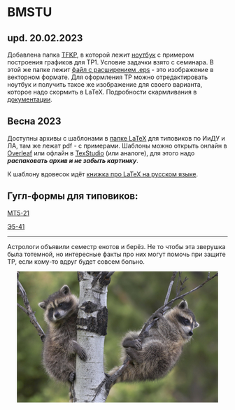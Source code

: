   # BMSTU
## upd. 20.02.2023
Добавлена папка [TFKP](./TFKP), в которой лежит [ноутбук](./TFKP/Fourier_series.ipynb) с примером построения графиков для ТР1. 
Уcловие задачки взято с семинара.
В этой же папке лежит [файл с расширением .eps](./TFKP/Fourier_series.eps) - это изображение в векторном формате. Для оформления ТР можно отредактировать ноутбук и получить такое же изображение для своего варианта, которое надо скормить в LaTeX. Подробности скармливания в [документации](https://www.overleaf.com/learn/latex/Inserting_Images).
## Весна  2023
Доступны архивы с шаблонами в [папке LaTeX](./Latex) для типовиков по ИиДУ и ЛА, там же лежат pdf - с примерами.
Шаблоны можно открыть онлайн в [Overleaf](https://www.overleaf.com/) или офлайн в [TexStudio](https://www.texstudio.org/) (или аналоге), для этого надо ___распаковать архив и не забыть картинку___.

К шаблону вдовесок идёт [книжка про LaTeX на русском языке](./LaTeX-Lvovsky.pdf).

## Гугл-формы для типовиков:

[МТ5-21](https://forms.gle/8ApuiPGE36JK8i5H9)

[Э5-41](https://forms.gle/5uGyD2U5Su7EtaRB6)

---

Астрологи объявили семестр енотов и берёз. Не то чтобы эта зверушка была тотемной, но интересные факты про них могут помочь при защите ТР, если кому-то вдруг будет совсем больно.

<p align="center">
  <img width="460" height="300" src="./system/enot.jpg">
</p>
